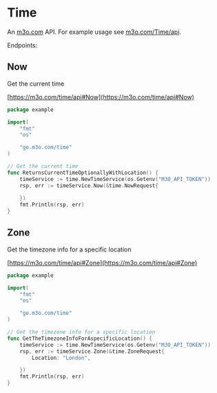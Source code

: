 # Time

An [m3o.com](https://m3o.com) API. For example usage see [m3o.com/Time/api](https://m3o.com/Time/api).

Endpoints:

## Now

Get the current time


[https://m3o.com/time/api#Now](https://m3o.com/time/api#Now)

```go
package example

import(
	"fmt"
	"os"

	"go.m3o.com/time"
)

// Get the current time
func ReturnsCurrentTimeOptionallyWithLocation() {
	timeService := time.NewTimeService(os.Getenv("M3O_API_TOKEN"))
	rsp, err := timeService.Now(&time.NowRequest{
		
	})
	fmt.Println(rsp, err)
}
```
## Zone

Get the timezone info for a specific location


[https://m3o.com/time/api#Zone](https://m3o.com/time/api#Zone)

```go
package example

import(
	"fmt"
	"os"

	"go.m3o.com/time"
)

// Get the timezone info for a specific location
func GetTheTimezoneInfoForAspecificLocation() {
	timeService := time.NewTimeService(os.Getenv("M3O_API_TOKEN"))
	rsp, err := timeService.Zone(&time.ZoneRequest{
		Location: "London",

	})
	fmt.Println(rsp, err)
}
```
